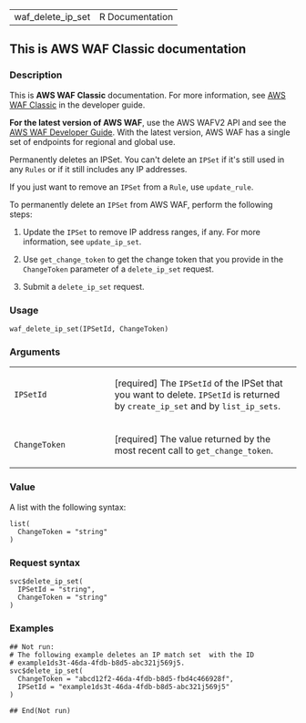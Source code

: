 <table style="width: 100%;">
<tbody>
<tr class="odd">
<td>waf_delete_ip_set</td>
<td style="text-align: right;">R Documentation</td>
</tr>
</tbody>
</table>

## This is AWS WAF Classic documentation

### Description

This is **AWS WAF Classic** documentation. For more information, see
[AWS WAF
Classic](https://docs.aws.amazon.com/waf/latest/developerguide/classic-waf-chapter.html)
in the developer guide.

**For the latest version of AWS WAF**, use the AWS WAFV2 API and see the
[AWS WAF Developer
Guide](https://docs.aws.amazon.com/waf/latest/developerguide/waf-chapter.html).
With the latest version, AWS WAF has a single set of endpoints for
regional and global use.

Permanently deletes an IPSet. You can't delete an `IPSet` if it's still
used in any `Rules` or if it still includes any IP addresses.

If you just want to remove an `IPSet` from a `Rule`, use `update_rule`.

To permanently delete an `IPSet` from AWS WAF, perform the following
steps:

1.  Update the `IPSet` to remove IP address ranges, if any. For more
    information, see `update_ip_set`.

2.  Use `get_change_token` to get the change token that you provide in
    the `ChangeToken` parameter of a `delete_ip_set` request.

3.  Submit a `delete_ip_set` request.

### Usage

    waf_delete_ip_set(IPSetId, ChangeToken)

### Arguments

<table>
<colgroup>
<col style="width: 35%" />
<col style="width: 65%" />
</colgroup>
<tbody>
<tr class="odd">
<td><code id="waf_delete_ip_set_:_IPSetId">IPSetId</code></td>
<td><p>[required] The <code>IPSetId</code> of the IPSet that you want to
delete. <code>IPSetId</code> is returned by <code>create_ip_set</code>
and by <code>list_ip_sets</code>.</p></td>
</tr>
<tr class="even">
<td><code id="waf_delete_ip_set_:_ChangeToken">ChangeToken</code></td>
<td><p>[required] The value returned by the most recent call to
<code>get_change_token</code>.</p></td>
</tr>
</tbody>
</table>

### Value

A list with the following syntax:

    list(
      ChangeToken = "string"
    )

### Request syntax

    svc$delete_ip_set(
      IPSetId = "string",
      ChangeToken = "string"
    )

### Examples

    ## Not run: 
    # The following example deletes an IP match set  with the ID
    # example1ds3t-46da-4fdb-b8d5-abc321j569j5.
    svc$delete_ip_set(
      ChangeToken = "abcd12f2-46da-4fdb-b8d5-fbd4c466928f",
      IPSetId = "example1ds3t-46da-4fdb-b8d5-abc321j569j5"
    )

    ## End(Not run)
